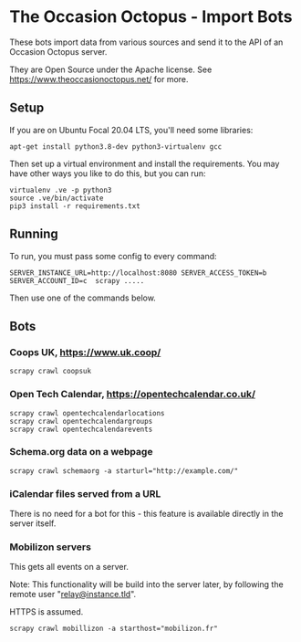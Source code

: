 # The Occasion Octopus - Import Bots

These bots import data from various sources and send it to the API of an Occasion Octopus server.

They are Open Source under the Apache license. See https://www.theoccasionoctopus.net/ for more.

## Setup

If you are on Ubuntu Focal 20.04 LTS, you'll need some libraries:

    apt-get install python3.8-dev python3-virtualenv gcc

Then set up a virtual environment and install the requirements. You may have other ways you like to do this, but you can run:
    
    virtualenv .ve -p python3
    source .ve/bin/activate
    pip3 install -r requirements.txt
    
    
## Running

To run, you must pass some config to every command:

    SERVER_INSTANCE_URL=http://localhost:8080 SERVER_ACCESS_TOKEN=b SERVER_ACCOUNT_ID=c  scrapy .....

Then use one of the commands below.

## Bots

### Coops UK, https://www.uk.coop/

    scrapy crawl coopsuk

### Open Tech Calendar, https://opentechcalendar.co.uk/

    scrapy crawl opentechcalendarlocations
    scrapy crawl opentechcalendargroups
    scrapy crawl opentechcalendarevents

### Schema.org data on a webpage

    scrapy crawl schemaorg -a starturl="http://example.com/"

### iCalendar files served from a URL

There is no need for a bot for this - this feature is available directly in the server itself.

### Mobilizon servers

This gets all events on a server.

Note: This functionality will be build into the server later, by following the remote user "relay@instance.tld".

HTTPS is assumed.

    scrapy crawl mobillizon -a starthost="mobilizon.fr"

